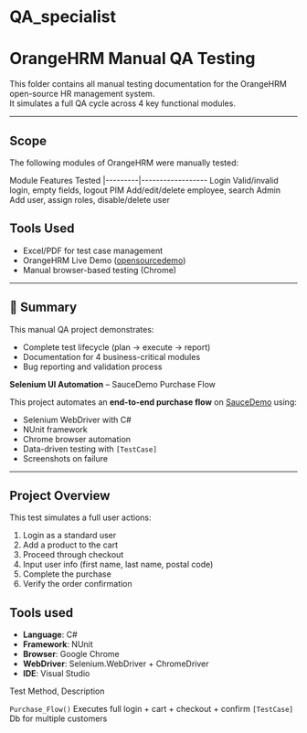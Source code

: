 # QA_specialist

# OrangeHRM Manual QA Testing

This folder contains all manual testing documentation for the OrangeHRM open-source HR management system.  
It simulates a full QA cycle across 4 key functional modules.

---

##  Scope

The following modules of OrangeHRM were manually tested:

 Module   Features Tested 
|---------|------------------
  Login    Valid/invalid login, empty fields, logout 
 PIM      Add/edit/delete employee, search 
 Admin    Add user, assign roles, disable/delete user 





##  Tools Used

- Excel/PDF for test case management
- OrangeHRM Live Demo ([opensourcedemo](https://opensource-demo.orangehrmlive.com))
- Manual browser-based testing (Chrome)

---



## 🏁 Summary

This manual QA project demonstrates:
- Complete test lifecycle (plan → execute → report)
- Documentation for 4 business-critical modules
- Bug reporting and validation process



**Selenium UI Automation** – SauceDemo Purchase Flow

This project automates an **end-to-end purchase flow** on [SauceDemo](https://www.saucedemo.com/) using:

- Selenium WebDriver with C#
- NUnit framework
- Chrome browser automation
- Data-driven testing with `[TestCase]`
- Screenshots on failure

---

## Project Overview

This test simulates a full user actions:
1. Login as a standard user
2. Add a product to the cart
3. Proceed through checkout
4. Input user info (first name, last name, postal code)
5. Complete the purchase
6. Verify the order confirmation

## Tools used

- **Language**: C#
- **Framework**: NUnit
- **Browser**: Google Chrome
- **WebDriver**: Selenium.WebDriver + ChromeDriver
- **IDE**: Visual Studio

Test Method, Description 

 `Purchase_Flow()`  Executes full login + cart + checkout + confirm 
 `[TestCase]` Db for multiple customers 
